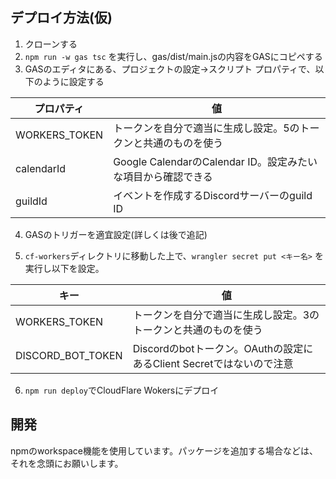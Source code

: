 ## デプロイ方法(仮)
1. クローンする
2. `npm run -w gas tsc` を実行し、gas/dist/main.jsの内容をGASにコピペする
3. GASのエディタにある、プロジェクトの設定→スクリプト プロパティで、以下のように設定する

|   プロパティ   |                            値                              |
|---------------|------------------------------------------------------------|
| WORKERS_TOKEN | トークンを自分で適当に生成し設定。5のトークンと共通のものを使う  |
|  calendarId   | Google CalendarのCalendar ID。設定みたいな項目から確認できる  |
|    guildId    | イベントを作成するDiscordサーバーのguild ID                   |

4. GASのトリガーを適宜設定(詳しくは後で追記)

5. `cf-workers`ディレクトリに移動した上で、`wrangler secret put <キー名>` を実行し以下を設定。

|       キー        |                                値                                  |
|-------------------|-------------------------------------------------------------------|
|   WORKERS_TOKEN   | トークンを自分で適当に生成し設定。3のトークンと共通のものを使う         |
| DISCORD_BOT_TOKEN | Discordのbotトークン。OAuthの設定にあるClient Secretではないので注意  |

6. `npm run deploy`でCloudFlare Wokersにデプロイ

## 開発
npmのworkspace機能を使用しています。パッケージを追加する場合などは、それを念頭にお願いします。

